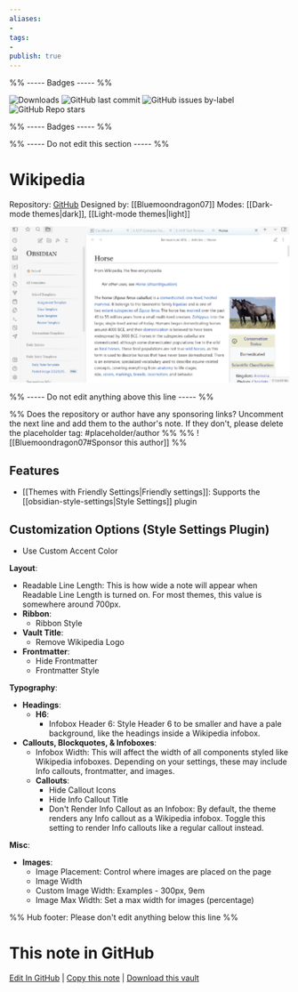 ```yaml
---
aliases:
- 
tags: 
- 
publish: true
---
```


%% ----- Badges ----- %%

![Downloads](https://img.shields.io/badge/downloads-23658-573E7A?style=for-the-badge&logo=)
![GitHub last commit](https://img.shields.io/github/last-commit/Bluemoondragon07/Wikipedia-Theme?color=573E7A&label=last%20update&logo=github&style=for-the-badge)
![GitHub issues by-label](https://img.shields.io/github/issues/Bluemoondragon07/Wikipedia-Theme/help%20wanted?color=573E7A&logo=github&style=for-the-badge) 
![GitHub Repo stars](https://img.shields.io/github/stars/Bluemoondragon07/Wikipedia-Theme?color=573E7A&logo=github&style=for-the-badge)

%% ----- Badges ----- %%

%% ----- Do not edit this section ----- %%

# Wikipedia

Repository: [GitHub](https://github.com/Bluemoondragon07/Wikipedia-Theme)
Designed by: [[Bluemoondragon07]]
Modes: [[Dark-mode themes|dark]], [[Light-mode themes|light]]



![screenshot](https://github.com/Bluemoondragon07/Wikipedia-Theme/raw/HEAD/example.png)

%% ----- Do not edit anything above this line ----- %% 

%% Does the repository or author have any sponsoring links? Uncomment the next line and add them to the author's note. If they don't, please delete the placeholder tag: #placeholder/author %%
%% ![[Bluemoondragon07#Sponsor this author]] %%


## Features

- [[Themes with Friendly Settings|Friendly settings]]: Supports the [[obsidian-style-settings|Style Settings]] plugin

## Customization Options (Style Settings Plugin) 
- Use Custom Accent Color

**Layout**: 
- Readable Line Length: This is how wide a note will appear when Readable Line Length is turned on. For most themes, this value is somewhere around 700px.
- **Ribbon**: 
    - Ribbon Style
- **Vault Title**: 
    - Remove Wikipedia Logo
- **Frontmatter**: 
    - Hide Frontmatter
    - Frontmatter Style

**Typography**: 
- **Headings**: 
    - **H6**: 
        - Infobox Header 6: Style Header 6 to be smaller and have a pale background, like the headings inside a Wikipedia infobox.
- **Callouts, Blockquotes, & Infoboxes**: 
    - Infobox Width: This will affect the width of all components styled like Wikipedia infoboxes. Depending on your settings, these may include Info callouts, frontmatter, and images.
    - **Callouts**: 
        - Hide Callout Icons
        - Hide Info Callout Title
        - Don't Render Info Callout as an Infobox: By default, the theme renders any Info callout as a Wikipedia infobox. Toggle this setting to render Info callouts like a regular callout instead.

**Misc**: 
- **Images**: 
    - Image Placement: Control where images are placed on the page
    - Image Width
    - Custom Image Width: Examples - 300px, 9em
    - Image Max Width: Set a max width for images (percentage)


%% Hub footer: Please don't edit anything below this line %%

# This note in GitHub

<span class="git-footer">[Edit In GitHub](https://github.dev/obsidian-community/obsidian-hub/blob/main/02%20-%20Community%20Expansions/02.05%20All%20Community%20Expansions/Themes/Wikipedia.md "git-hub-edit-note") | [Copy this note](https://raw.githubusercontent.com/obsidian-community/obsidian-hub/main/02%20-%20Community%20Expansions/02.05%20All%20Community%20Expansions/Themes/Wikipedia.md "git-hub-copy-note") | [Download this vault](https://github.com/obsidian-community/obsidian-hub/archive/refs/heads/main.zip "git-hub-download-vault") </span>
